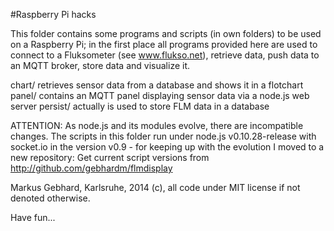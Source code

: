#Raspberry Pi hacks

This folder contains some programs and scripts (in own folders) to be used
on a Raspberry Pi; in the first place all programs provided here are used 
to connect to a Fluksometer (see www.flukso.net), retrieve data, push data
to an MQTT broker, store data and visualize it.

chart/ retrieves sensor data from a database and shows it in a flotchart
panel/ contains an MQTT panel displaying sensor data via a node.js web server
persist/ actually is used to store FLM data in a database

ATTENTION: As node.js and its modules evolve, there are incompatible changes.
The scripts in this folder run under node.js v0.10.28-release with
socket.io in the version v0.9 - for keeping up with the evolution I moved to
a new repository: Get current script versions from
http://github.com/gebhardm/flmdisplay

Markus Gebhard, Karlsruhe, 2014 (c), all code under MIT license if not
denoted otherwise.

Have fun...
